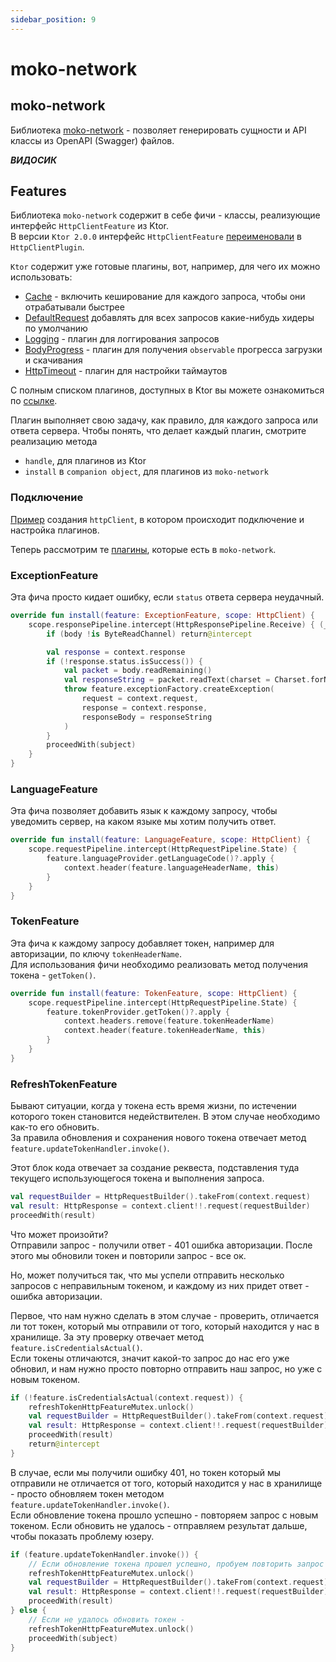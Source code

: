 ```yaml
---
sidebar_position: 9
---
```


# moko-network

## moko-network
Библиотека [moko-network](https://github.com/icerockdev/moko-network) - позволяет генерировать сущности и API классы из OpenAPI (Swagger) файлов. 

***ВИДОСИК***

## Features
Библиотека `moko-network` содержит в себе фичи - классы, реализующие интерфейс `HttpClientFeature` из Ktor.  
В версии `Ktor 2.0.0` интерфейс `HttpClientFeature` [переименовали](https://ktor.io/docs/migrating-2.html#feature-plugin-client) в `HttpClientPlugin`.

`Ktor` содержит уже готовые плагины, вот, например, для чего их можно использовать:
- [Cache](https://github.com/ktorio/ktor/tree/main/ktor-client/ktor-client-core/common/src/io/ktor/client/plugins/cache) - включить кеширование для каждого запроса, чтобы они отрабатывали быстрее
- [DefaultRequest](https://ktor.io/docs/default-request.html) добавлять для всех запросов какие-нибудь хидеры по умолчанию
- [Logging](https://ktor.io/docs/client-logging.html) - плагин для логгирования запросов
- [BodyProgress](https://github.com/ktorio/ktor/blob/main/ktor-client/ktor-client-core/common/src/io/ktor/client/plugins/BodyProgress.kt) - плагин для получения `observable` прогресса загрузки и скачивания
- [HttpTimeout](https://github.com/ktorio/ktor/blob/main/ktor-client/ktor-client-core/common/src/io/ktor/client/plugins/HttpTimeout.kt) - плагин для настройки таймаутов

С полным списком плагинов, доступных в Ktor вы можете ознакомиться по [ссылке](https://github.com/ktorio/ktor/tree/main/ktor-client/ktor-client-core/common/src/io/ktor/client/plugins).  

Плагин выполняет свою задачу, как правило, для каждого запроса или ответа сервера. Чтобы понять, что делает каждый плагин, смотрите реализацию метода
- `handle`, для плагинов из Ktor
- `install` в `companion object`, для плагинов из `moko-network`

### Подключение
[Пример](https://github.com/icerockdev/moko-network/blob/0f8459ff2d51c6b7cade0cadd6d11066b7a55d60/sample/mpp-library/src/commonMain/kotlin/com/icerockdev/library/TestViewModel.kt#L40) создания `httpClient`, в котором происходит подключение и настройка плагинов.

Теперь рассмотрим те [плагины](https://github.com/icerockdev/moko-network/tree/master/network/src/commonMain/kotlin/dev/icerock/moko/network/features), которые есть в `moko-network`.
### ExceptionFeature
Эта фича просто кидает ошибку, если `status` ответа сервера неудачный. 
```kotlin
override fun install(feature: ExceptionFeature, scope: HttpClient) {
    scope.responsePipeline.intercept(HttpResponsePipeline.Receive) { (_, body) ->
        if (body !is ByteReadChannel) return@intercept

        val response = context.response
        if (!response.status.isSuccess()) {
            val packet = body.readRemaining()
            val responseString = packet.readText(charset = Charset.forName("UTF-8"))
            throw feature.exceptionFactory.createException(
                request = context.request,
                response = context.response,
                responseBody = responseString
            )
        }
        proceedWith(subject)
    }
}
```

### LanguageFeature
Эта фича позволяет добавить язык к каждому запросу, чтобы уведомить сервер, на каком языке мы хотим получить ответ.
```kotlin
override fun install(feature: LanguageFeature, scope: HttpClient) {
    scope.requestPipeline.intercept(HttpRequestPipeline.State) {
        feature.languageProvider.getLanguageCode()?.apply {
            context.header(feature.languageHeaderName, this)
        }
    }
}
```

### TokenFeature
Эта фича к каждому запросу добавляет токен, например для авторизации, по ключу `tokenHeaderName`.    
Для использования фичи необходимо реализовать метод получения токена - `getToken()`.
```kotlin
override fun install(feature: TokenFeature, scope: HttpClient) {
    scope.requestPipeline.intercept(HttpRequestPipeline.State) {
        feature.tokenProvider.getToken()?.apply {
            context.headers.remove(feature.tokenHeaderName)
            context.header(feature.tokenHeaderName, this)
        }
    }
}
```

### RefreshTokenFeature
Бывают ситуации, когда у токена есть время жизни, по истечении которого токен становится недействителен. В этом случае необходимо как-то его обновить.  
За правила обновления и сохранения нового токена отвечает метод `feature.updateTokenHandler.invoke()`.  

Этот блок кода отвечает за создание реквеста, подставления туда текущего использующегося токена и выполнения запроса.
```kotlin
val requestBuilder = HttpRequestBuilder().takeFrom(context.request)
val result: HttpResponse = context.client!!.request(requestBuilder)
proceedWith(result)
```

Что может произойти?  
Отправили запрос - получили ответ - 401 ошибка авторизации. После этого мы обновили токен и повторили запрос - все ок.

Но, может получиться так, что мы успели отправить несколько запросов с неправильным токеном, и каждому из них придет ответ - ошибка авторизации. 

Первое, что нам нужно сделать в этом случае - проверить, отличается ли тот токен, который мы отправили от того, который находится у нас в хранилище. За эту проверку отвечает метод `feature.isCredentialsActual()`.  
Если токены отличаются, значит какой-то запрос до нас его уже обновил, и нам нужно просто повторно отправить наш запрос, но уже с новым токеном.
```kotlin
if (!feature.isCredentialsActual(context.request)) {
    refreshTokenHttpFeatureMutex.unlock()
    val requestBuilder = HttpRequestBuilder().takeFrom(context.request)
    val result: HttpResponse = context.client!!.request(requestBuilder)
    proceedWith(result)
    return@intercept
}
```
В случае, если мы получили ошибку 401, но токен который мы отправили не отличается от того, который находится у нас в хранилище - просто обновляем токен методом `feature.updateTokenHandler.invoke()`.  
Если обновление токена прошло успешно - повторяем запрос с новым токеном. Если обновить не удалось - отправляем результат дальше, чтобы показать проблему юзеру.
```kotlin
if (feature.updateTokenHandler.invoke()) {
    // Если обновление токена прошел успешно, пробуем повторить запрос
    refreshTokenHttpFeatureMutex.unlock()
    val requestBuilder = HttpRequestBuilder().takeFrom(context.request)
    val result: HttpResponse = context.client!!.request(requestBuilder)
    proceedWith(result)
} else {
    // Если не удалось обновить токен - 
    refreshTokenHttpFeatureMutex.unlock()
    proceedWith(subject)
}
```
